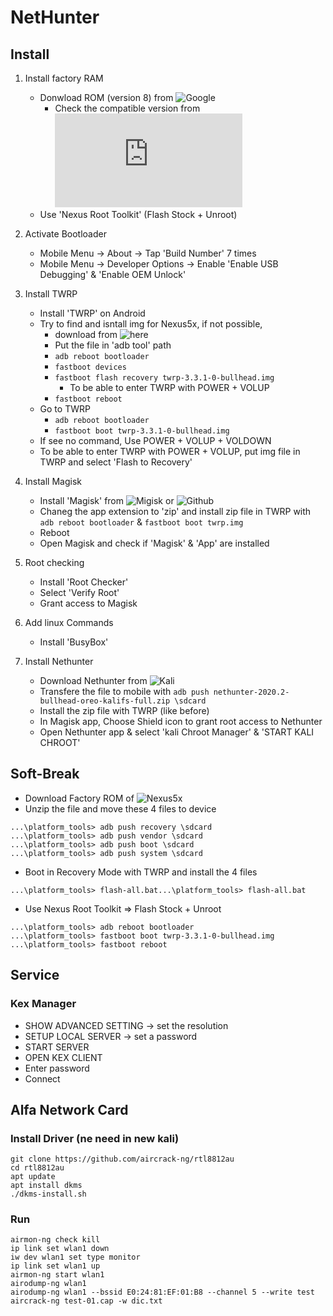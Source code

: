 # NetHunter

## Install
1. Install factory RAM
   - Donwload ROM (version 8) from ![Google](https://developers.google.com/android/images)
     - Check the compatible version from ![here](https://stats.nethunter.com/nethunter-kernels.html) 
   - Use 'Nexus Root Toolkit' (Flash Stock + Unroot)

2. Activate Bootloader
   - Mobile Menu -> About -> Tap 'Build Number' 7 times
   - Mobile Menu -> Developer Options -> Enable 'Enable USB Debugging' & 'Enable OEM Unlock'

3. Install TWRP
   - Install 'TWRP' on Android
   - Try to find and isntall img for Nexus5x, if not possible, 
     - download from ![here](https://dl.twrp.me/bullhead/)
     - Put the file in 'adb tool' path
     - ```adb reboot bootloader```
     - ```fastboot devices```
     - ```fastboot flash recovery twrp-3.3.1-0-bullhead.img```
       - To be able to enter TWRP with POWER + VOLUP
     - ```fastboot reboot```
   - Go to TWRP
     - ```adb reboot bootloader```
     - ```fastboot boot twrp-3.3.1-0-bullhead.img```
   - If see no command, Use POWER + VOLUP + VOLDOWN
   - To be able to enter TWRP with POWER + VOLUP, put img file in TWRP and select 'Flash to Recovery'

4. Install Magisk
   - Install 'Magisk' from ![Migisk](https://magiskmanager.com/) or ![Github](https://github.com/topjohnwu/Magisk)
   - Chaneg the app extension to 'zip' and install zip file in TWRP with  ```adb reboot bootloader``` & ```fastboot boot twrp.img```
   - Reboot
   - Open Magisk and check if 'Magisk' & 'App' are installed

5. Root checking
   - Install 'Root Checker'
   - Select 'Verify Root'
   - Grant access to Magisk

6. Add linux Commands
   - Install 'BusyBox'

7. Install Nethunter
   - Download Nethunter from ![Kali](https://www.offensive-security.com/kali-linux-nethunter-download/)
   - Transfere the file to mobile with ```adb push nethunter-2020.2-bullhead-oreo-kalifs-full.zip \sdcard```
   - Install the zip file with TWRP (like before)
   - In Magisk app, Choose Shield icon to grant root access to Nethunter
   - Open Nethunter app & select 'kali Chroot Manager' & 'START KALI CHROOT'

## Soft-Break
- Download Factory ROM of ![Nexus5x](https://developers.google.com/android/images)
- Unzip the file and move these 4 files to device
```
...\platform_tools> adb push recovery \sdcard
...\platform_tools> adb push vendor \sdcard
...\platform_tools> adb push boot \sdcard
...\platform_tools> adb push system \sdcard
```
- Boot in Recovery Mode with TWRP and install the 4 files
```
...\platform_tools> flash-all.bat...\platform_tools> flash-all.bat
```
- Use Nexus Root Toolkit => Flash Stock + Unroot
```
...\platform_tools> adb reboot bootloader
...\platform_tools> fastboot boot twrp-3.3.1-0-bullhead.img
...\platform_tools> fastboot reboot
```

## Service
### Kex Manager
- SHOW ADVANCED SETTING -> set the resolution
- SETUP LOCAL SERVER -> set a password
- START SERVER
- OPEN KEX CLIENT
- Enter password
- Connect


## Alfa Network Card
### Install Driver (ne need in new kali)
```
git clone https://github.com/aircrack-ng/rtl8812au
cd rtl8812au
apt update
apt install dkms
./dkms-install.sh
```
### Run
```
airmon-ng check kill
ip link set wlan1 down
iw dev wlan1 set type monitor
ip link set wlan1 up
airmon-ng start wlan1
airodump-ng wlan1
airodump-ng wlan1 --bssid E0:24:81:EF:01:B8 --channel 5 --write test
aircrack-ng test-01.cap -w dic.txt
```

